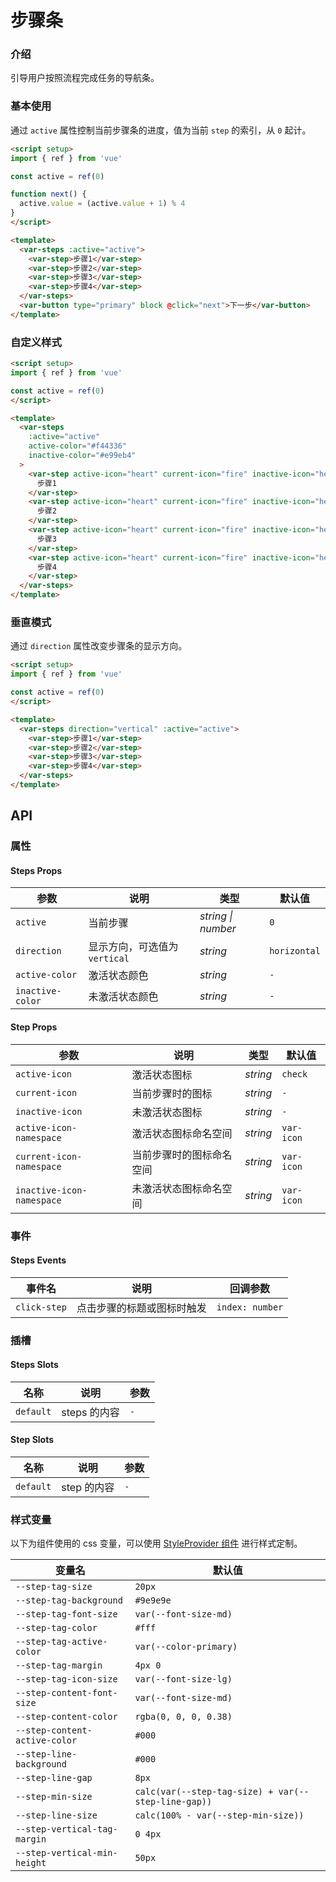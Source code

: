 # 步骤条

### 介绍

引导用户按照流程完成任务的导航条。

### 基本使用

通过 `active` 属性控制当前步骤条的进度，值为当前 `step` 的索引，从 `0` 起计。

```html
<script setup>
import { ref } from 'vue'

const active = ref(0)

function next() {
  active.value = (active.value + 1) % 4
}
</script>

<template>
  <var-steps :active="active">
    <var-step>步骤1</var-step>
    <var-step>步骤2</var-step>
    <var-step>步骤3</var-step>
    <var-step>步骤4</var-step>
  </var-steps>
  <var-button type="primary" block @click="next">下一步</var-button>
</template>
```

### 自定义样式

```html
<script setup>
import { ref } from 'vue'

const active = ref(0)
</script>

<template>
  <var-steps
    :active="active"
    active-color="#f44336"
    inactive-color="#e99eb4"
  >
    <var-step active-icon="heart" current-icon="fire" inactive-icon="heart-half-full">
      步骤1
    </var-step>
    <var-step active-icon="heart" current-icon="fire" inactive-icon="heart-half-full">
      步骤2
    </var-step>
    <var-step active-icon="heart" current-icon="fire" inactive-icon="heart-half-full">
      步骤3
    </var-step>
    <var-step active-icon="heart" current-icon="fire" inactive-icon="heart-half-full">
      步骤4
    </var-step>
  </var-steps>
</template>
```

### 垂直模式

通过 `direction` 属性改变步骤条的显示方向。

```html
<script setup>
import { ref } from 'vue'

const active = ref(0)
</script>

<template>
  <var-steps direction="vertical" :active="active">
    <var-step>步骤1</var-step>
    <var-step>步骤2</var-step>
    <var-step>步骤3</var-step>
    <var-step>步骤4</var-step>
  </var-steps>
</template>
```

## API

### 属性

#### Steps Props

| 参数 | 说明 | 类型 | 默认值 |
| ----- | -------------- | -------- | ---------- |
| `active` | 当前步骤 | _string \| number_ | `0` |
| `direction` | 显示方向，可选值为 `vertical` | _string_ | `horizontal` |
| `active-color` | 激活状态颜色 | _string_ | `-` |
| `inactive-color` | 未激活状态颜色 | _string_ | `-` |

#### Step Props

| 参数 | 说明 | 类型 | 默认值 |
| ----- | -------------- | -------- | ---------- |
| `active-icon` | 激活状态图标  | _string_ | `check` |
| `current-icon` | 当前步骤时的图标 | _string_ | `-` |
| `inactive-icon` | 未激活状态图标 | _string_ | `-` |
| `active-icon-namespace` | 激活状态图标命名空间  | _string_ | `var-icon` |
| `current-icon-namespace` | 当前步骤时的图标命名空间 | _string_ | `var-icon` |
| `inactive-icon-namespace` | 未激活状态图标命名空间 | _string_ | `var-icon` |

### 事件

#### Steps Events

| 事件名 | 说明 | 回调参数 |
| ----- | -------------- | -------- |
| `click-step` | 点击步骤的标题或图标时触发| `index: number` |

### 插槽

#### Steps Slots

| 名称 | 说明        | 参数 |
| ----- |-----------| -------- |
| `default` | steps 的内容 | `-` |

#### Step Slots

| 名称 | 说明 | 参数 |
| ----- | -------------- | -------- |
| `default` | step 的内容 | `-` |

### 样式变量

以下为组件使用的 css 变量，可以使用 [StyleProvider 组件](#/zh-CN/style-provider) 进行样式定制。

| 变量名 | 默认值 |
| --- | --- |
| `--step-tag-size` | `20px` |
| `--step-tag-background` | `#9e9e9e` |
| `--step-tag-font-size` | `var(--font-size-md)` |
| `--step-tag-color` | `#fff` |
| `--step-tag-active-color` | `var(--color-primary)` |
| `--step-tag-margin` | `4px 0` |
| `--step-tag-icon-size` | `var(--font-size-lg)` |
| `--step-content-font-size` | `var(--font-size-md)` |
| `--step-content-color` | `rgba(0, 0, 0, 0.38)` |
| `--step-content-active-color` | `#000` |
| `--step-line-background` | `#000` |
| `--step-line-gap` | `8px` |
| `--step-min-size` | `calc(var(--step-tag-size) + var(--step-line-gap))` |
| `--step-line-size` | `calc(100% - var(--step-min-size))` |
| `--step-vertical-tag-margin` | `0 4px` |
| `--step-vertical-min-height` | `50px` |

